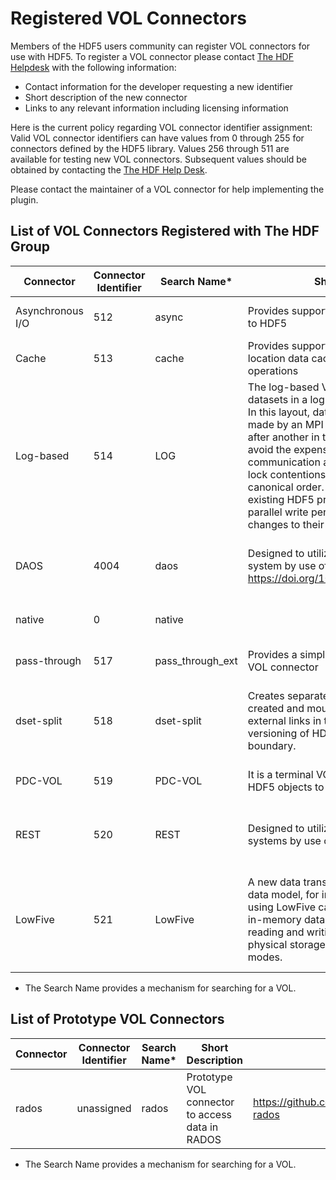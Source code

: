 # Registered VOL Connectors

Members of the HDF5 users community can register VOL connectors for use with HDF5. To register a VOL connector please contact [The HDF Helpdesk](https://help.hdfgroup.org) with the following information: 

* Contact information for the developer requesting a new identifier
* Short description of the new connector
* Links to any relevant information including licensing information 

Here is the current policy regarding VOL connector identifier assignment: Valid VOL connector identifiers can have values from 0 through 255 for connectors defined by the HDF5 library. Values 256 through 511 are available for testing new VOL connectors.  Subsequent values should be obtained by contacting the [The HDF Help Desk](https://help.hdfgroup.org).

Please contact the maintainer of a VOL connector for help implementing the plugin.

## List of VOL Connectors Registered with The HDF Group
| Connector	| Connector Identifier	| Search Name*	| Short Description	| URL	| Contacts
| --- | --- | --- | --- | --- | ---| 
| Asynchronous I/O	| 512	| async	| Provides support for asynchronous operations to HDF5| https://github.com/hpc-io/vol-async	|  Suren Byna (sbyna at lbl dot gov)| 
| Cache	| 513	| cache	| Provides support for multi-level, multi-location data caching to dataset I/O operations	| https://github.com/hpc-io/vol-cache	| Suren Byna (sbyna at lbl dot gov) | 
| Log-based	| 514| 	LOG	| The log-based VOL plugin stores HDF5 datasets in a log-based storage layout.<br>In this layout, data of multiple write requests made by an MPI process are appended one after another in the file. Such I/O strategy can avoid the expensive inter-process communication and I/O serialization due to file lock contentions when storing data in the canonical order. Through the log-based VOL, existing HDF5 programs can achieve a better parallel write performance with minimal changes to their codes. | https://github.com/DataLib-ECP/vol-log-based/blob/master/README.md	| Kai Yuan Hou <br> (khl7265 at ece dot northwestern dot edu) | 
| DAOS	| 4004	| daos	| Designed to utilize the DAOS object storage system by use of the DAOS API <br> https://doi.org/10.1109/TPDS.2021.3097884 | https://github.com/HDFGroup/vol-daos <br> [HDF5 DAOS VOL Connector Design](https://github.com/HDFGroup/vol-daos/blob/master/docs/design_doc.pdf) <br> [HDF5 DAOS VOL Connector User's Guide](https://github.com/HDFGroup/vol-daos/blob/master/docs/users_guide.pdf) | help at hdfgroup dot org | 
| native| 	0	| native	 | | | 	 	help at hdfgroup dot org| 
| pass-through| 	517	| pass_through_ext| 	Provides a simple example of a pass-through VOL connector	| https://github.com/hpc-io/vol-external-passthrough	| Suren Byna (sbyna at lbl dot gov) | 
| dset-split	| 518	| dset-split	| Creates separate sub files for each dataset created and mounts these sub-files as external links in the main file. It enables versioning of HDF5 files at a dataset boundary.| https://github.com/hpc-io/vol-dset-split	| Annmary Justine (annmary dot roy at hpe dot com)| 
| PDC-VOL| 	519| 	PDC-VOL	| It is a terminal VOL that reads and writes HDF5 objects to the PDC system|  <https://github.com/hpc-io/pdc> https://github.com/hpc-io/vol-pdc| 	Houjun Tang (htang4 at lbl dot gov)| 
| REST	| 520| 	REST| 	Designed to utilize web-based storage systems by use of the HDF5 REST APIs	| https://github.com/HDFGroup/vol-rest	| Matthew Larson (mlarson at hdfgroup dot org)| 
| LowFive| 	521	| LowFive	| A new data transport layer based on the HDF5 data model, for in situ workflows. Executables using LowFive can communicate in situ (using in-memory data and MPI message passing), reading and writing traditional HDF5 files to physical storage, and combining the two modes.| 	https://github.com/diatomic/LowFive	| Tom Peterka (tpeterka at mcs dot anl dot gov) <br> Dmitriy Morozov (dmorozov at lbl dot gov) | 

* The Search Name provides a mechanism for searching for a VOL.

## List of Prototype VOL Connectors
 
| Connector	| Connector Identifier	| Search Name*	| Short Description| URL	|  Contacts | 
| --- | --- | --- | --- | --- | --- |  
| rados| 	unassigned	| rados| 	Prototype VOL connector to access data in RADOS	| https://github.com/HDFGroup/vol-rados	| help at hdfgroup dot org| 

* The Search Name provides a mechanism for searching for a VOL.
